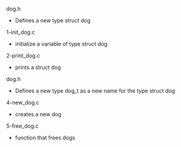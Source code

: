 dog.h
- Defines a new type struct dog

1-init_dog.c
- initialize a variable of type struct dog

2-print_dog.c
- prints a struct dog

dog.h
- Defines a new type dog_t as a new name for the type struct dog

4-new_dog.c
- creates a new dog

5-free_dog.c
- function that frees dogs
